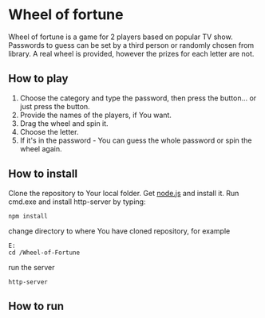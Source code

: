 Wheel of fortune
================

Wheel of fortune is a game for 2 players based on popular TV show. Passwords to guess can be set by a third person or randomly chosen from library. A real wheel is provided, however the prizes for each letter are not.

How to play
-----------

1. Choose the category and type the password, then press the button... or just press the button.
2. Provide the names of the players, if You want.
3. Drag the wheel and spin it.
4. Choose the letter.
5. If it's in the password - You can guess the whole password or spin the wheel again.

How to install
--------------

Clone the repository to Your local folder.
Get [node.js](https://www.nodejs.org/) and install it.
Run cmd.exe and install http-server by typing:
```
npm install
```
change directory to where You have cloned repository, for example
```
E:
cd /Wheel-of-Fortune
```
run the server
```
http-server
```

How to run
----------

